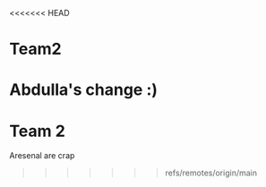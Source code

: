<<<<<<< HEAD

# Team2

Abdulla's change :)
=======
# Team 2
Aresenal are crap
>>>>>>> refs/remotes/origin/main
